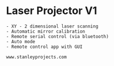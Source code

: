#  Laser Projector V1

    - XY - 2 dimensional laser scanning
    - Automatic mirror calibration
    - Remote serial control (via bluetooth)
    - Auto mode
    - Remote control app with GUI

    www.stanleyprojects.com
